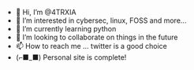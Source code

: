 - 👋 Hi, I’m @4TRXIA
- 👀 I’m interested in cybersec, linux, FOSS and more...
- 🌱 I’m currently learning python 
- 💞️ I’m looking to collaborate on things in the future
- 📫 How to reach me ... twitter is a good choice
- (⌐■_■) Personal site is complete!

<!---
4TRXIA/4TRXIA is a ✨ special ✨ repository because its `README.md` (this file) appears on your GitHub profile.
You can click the Preview link to take a look at your changes.
--->
